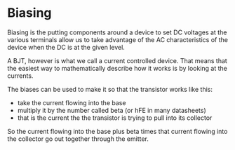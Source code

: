 # Biasing

Biasing is the putting components around a device to set DC voltages at the various terminals allow us to take advantage of the AC characteristics of the device when the DC is at the given level.

A BJT, however is what we call a current controlled device. That means that the easiest way to mathematically describe how it works is by looking at the currents.

The biases can be used to make it so that the transistor works like this:
* take the current flowing into the base
* multiply it by the number called beta (or hFE in many datasheets)
* that is the current the the transistor is trying to pull into its collector

So the current flowing into the base plus beta times that current flowing into the collector go out together through the emitter.

